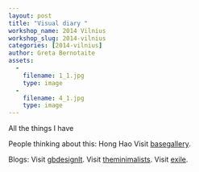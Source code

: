 ```yaml
---
layout: post
title: "Visual diary "
workshop_name: 2014 Vilnius
workshop_slug: 2014-vilnius
categories: [2014-vilnius]
author: Greta Bernotaite
assets:
  -
    filename: 1_1.jpg
    type: image
  -
    filename: 4_1.jpg
    type: image
---
```

All the things I have 

People thinking about this: Hong Hao
Visit [basegallery](http://www.basegallery.com/en/artists/Hong_Hao.html).

Blogs:
Visit [gbdesignlt](http://gbdesignlt.tumblr.com).
Visit [theminimalists](http://www.theminimalists.com/288/).
Visit [exile](http://exilelifestyle.com/all-72-things-own/).
